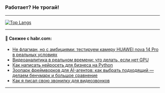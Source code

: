 ### Работает? Не трогай!

---
<!--
#### 🛠️ Technical stack:

![Java](https://img.shields.io/badge/Java-informational?logo=Oracle&style=flat&logoColor=white&color=FF4500)
![Kotlin](https://img.shields.io/badge/Kotlin-informational?logo=Kotlin&style=flat&logoColor=white&color=774D97)
![TS](https://img.shields.io/badge/TypeScript-informational?logo=typeScript&style=flat&logoColor=black&color=017acc)
![Python](https://img.shields.io/badge/Python-informational?logo=Python&style=flat&logoColor=black&color=ffdd54) <br>
![Spring](https://img.shields.io/badge/Spring-informational?logo=Spring&style=flat&logoColor=white&color=6DB33F) 
![SpringBoot](https://img.shields.io/badge/SpringBoot-informational?logo=SpringBoot&style=flat&logoColor=white&color=6DB33F)
![Nest](https://img.shields.io/badge/NestJS-informational?logo=NestJS&style=flat&logoColor=white&color=E0234E) 
![NodeJS](https://img.shields.io/badge/NodeJS-informational?logo=node.js&style=flat&logoColor=white&color=70A760)<br>
![PostgreSQL](https://img.shields.io/badge/PostgreSQL-informational?logo=PostgreSQL&style=flat&logoColor=white&color=DAA520)
![MongoDB](https://img.shields.io/badge/MongoDB-informational?logo=MongoDB&style=flat&logoColor=white&color=870000)
![Apache](https://img.shields.io/badge/Apache-informational?logo=apache&style=flat&logoColor=white&color=f74e28)

___ 
-->

<!--- #### 🛠️ : --->

[![Top Langs](https://github-readme-stats-82jvfl3w3-advtsettinggmailcoms-projects.vercel.app/api/top-langs/?username=zloylis&langs_count=10&hide_title=true&title_color=e6edf3&size_weight=0.5&count_weight=0.5&layout=compact&hide_progress=true&hide_border=true&theme=dracula&hide=css,makefile,cmake)](https://github.com/zloylis)

<!---


####  :octocat:&nbsp;&nbsp; Статистика:

![GitHub stats](https://github-readme-stats-u2qms2cxw-advtsettinggmailcoms-projects.vercel.app/api?username=zloylis&show_icons=true&hide_border=true&theme=dracula&title_color=e6edf3&include_all_commits=true&count_private=true&hide_rank=false&hide_title=true&rank_icon=github)
-->
---

#### 💬 Свежее с habr.com:

<!-- BLOG-POST-LIST:START -->
- [Не флагман, но с амбициями: тестируем камеру HUAWEI nova 14 Pro в реальных условиях](https://habr.com/ru/specials/952930/?utm_source=habrahabr&utm_medium=rss&utm_campaign=952930)
- [Видеоаналитика в реальном времени: что делать, если нет GPU](https://habr.com/ru/companies/oleg-bunin/articles/952870/?utm_source=habrahabr&utm_medium=rss&utm_campaign=952870)
- [Как написать нейросеть для бизнеса на Python](https://habr.com/ru/companies/bothub/articles/953230/?utm_source=habrahabr&utm_medium=rss&utm_campaign=953230)
- [Зоопарк фреймворков для AI-агентов: как выбрать подходящий — делаем бенчмарк и большое сравнение](https://habr.com/ru/articles/953226/?utm_source=habrahabr&utm_medium=rss&utm_campaign=953226)
- [Как я писал свою звонилку для видеозвонков](https://habr.com/ru/articles/953222/?utm_source=habrahabr&utm_medium=rss&utm_campaign=953222)
<!-- BLOG-POST-LIST:END -->

---

